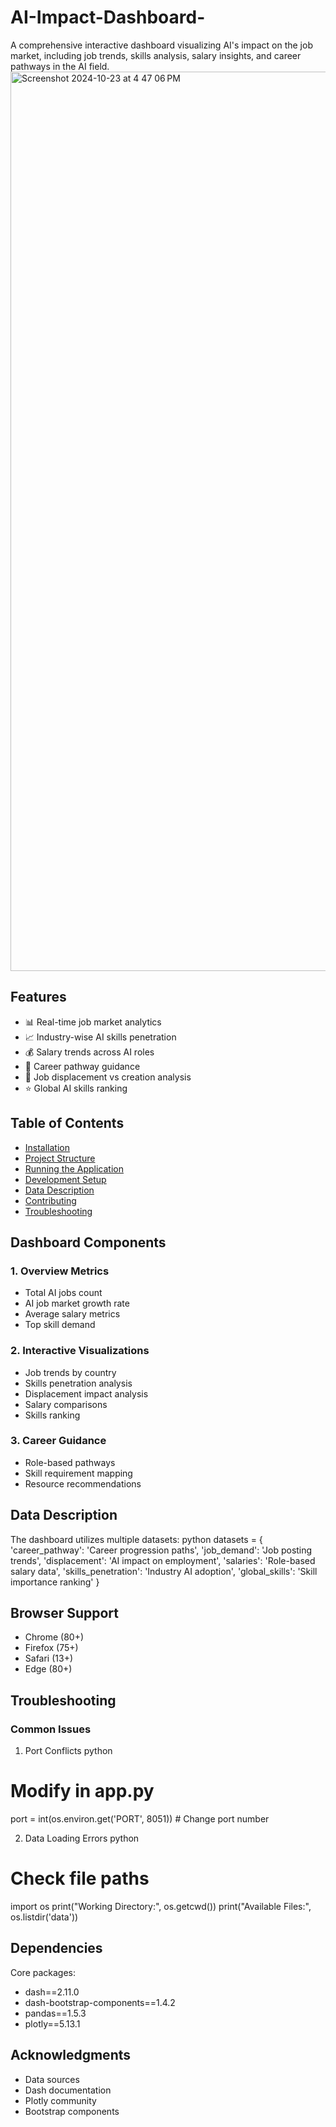 # AI-Impact-Dashboard-
A comprehensive interactive dashboard visualizing AI's impact on the job market, including job trends, skills analysis, salary insights, and career pathways in the AI field.
<img width="1439" alt="Screenshot 2024-10-23 at 4 47 06 PM" src="https://github.com/user-attachments/assets/d469ca46-d82e-4cb7-8a05-acbf56797c18">

## Features

- 📊 Real-time job market analytics
- 📈 Industry-wise AI skills penetration
- 💰 Salary trends across AI roles
- 🎯 Career pathway guidance
- 🔄 Job displacement vs creation analysis
- ⭐ Global AI skills ranking

## Table of Contents
- [Installation](#installation)
- [Project Structure](#project-structure)
- [Running the Application](#running-the-application)
- [Development Setup](#development-setup)
- [Data Description](#data-description)
- [Contributing](#contributing)
- [Troubleshooting](#troubleshooting)

## Dashboard Components

### 1. Overview Metrics
- Total AI jobs count
- AI job market growth rate
- Average salary metrics
- Top skill demand

### 2. Interactive Visualizations
- Job trends by country
- Skills penetration analysis
- Displacement impact analysis
- Salary comparisons
- Skills ranking

### 3. Career Guidance
- Role-based pathways
- Skill requirement mapping
- Resource recommendations

## Data Description

The dashboard utilizes multiple datasets:
python
datasets = {
    'career_pathway': 'Career progression paths',
    'job_demand': 'Job posting trends',
    'displacement': 'AI impact on employment',
    'salaries': 'Role-based salary data',
    'skills_penetration': 'Industry AI adoption',
    'global_skills': 'Skill importance ranking'
}


## Browser Support
- Chrome (80+)
- Firefox (75+)
- Safari (13+)
- Edge (80+)

## Troubleshooting

### Common Issues

1. Port Conflicts
python
# Modify in app.py
port = int(os.environ.get('PORT', 8051))  # Change port number


2. Data Loading Errors
python
# Check file paths
import os
print("Working Directory:", os.getcwd())
print("Available Files:", os.listdir('data'))

## Dependencies

Core packages:
- dash==2.11.0
- dash-bootstrap-components==1.4.2
- pandas==1.5.3
- plotly==5.13.1

## Acknowledgments

- Data sources
- Dash documentation
- Plotly community
- Bootstrap components
